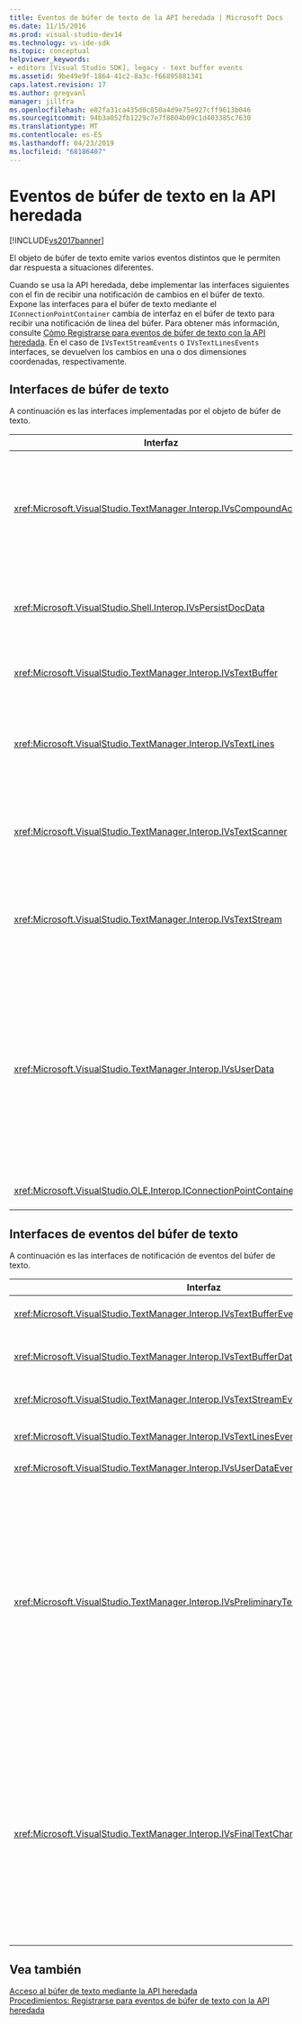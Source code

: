 ```yaml
---
title: Eventos de búfer de texto de la API heredada | Microsoft Docs
ms.date: 11/15/2016
ms.prod: visual-studio-dev14
ms.technology: vs-ide-sdk
ms.topic: conceptual
helpviewer_keywords:
- editors [Visual Studio SDK], legacy - text buffer events
ms.assetid: 9be49e9f-1864-41c2-8a3c-f66895881341
caps.latest.revision: 17
ms.author: gregvanl
manager: jillfra
ms.openlocfilehash: e82fa31ca435d0c850a4d9e75e927cff9613b046
ms.sourcegitcommit: 94b3a052fb1229c7e7f8804b09c1d403385c7630
ms.translationtype: MT
ms.contentlocale: es-ES
ms.lasthandoff: 04/23/2019
ms.locfileid: "68186407"
---
```

# <a name="text-buffer-events-in-the-legacy-api"></a>Eventos de búfer de texto en la API heredada
[!INCLUDE[vs2017banner](../includes/vs2017banner.md)]

El objeto de búfer de texto emite varios eventos distintos que le permiten dar respuesta a situaciones diferentes.  
  
 Cuando se usa la API heredada, debe implementar las interfaces siguientes con el fin de recibir una notificación de cambios en el búfer de texto. Expone las interfaces para el búfer de texto mediante el `IConnectionPointContainer` cambia de interfaz en el búfer de texto para recibir una notificación de línea del búfer. Para obtener más información, consulte [Cómo Registrarse para eventos de búfer de texto con la API heredada](../extensibility/how-to-register-for-text-buffer-events-with-the-legacy-api.md). En el caso de `IVsTextStreamEvents` o `IVsTextLinesEvents` interfaces, se devuelven los cambios en una o dos dimensiones coordenadas, respectivamente.  
  
## <a name="text-buffer-interfaces"></a>Interfaces de búfer de texto  
 A continuación es las interfaces implementadas por el objeto de búfer de texto.  
  
|Interfaz|DESCRIPCIÓN|  
|---------------|-----------------|  
|<xref:Microsoft.VisualStudio.TextManager.Interop.IVsCompoundAction>|Permite la creación de acciones compuestas (es decir, las acciones que se agrupan en una unidad de deshacer y rehacer único).|  
|<xref:Microsoft.VisualStudio.Shell.Interop.IVsPersistDocData>|Habilita la persistencia de datos administrados por el búfer de texto del documento.|  
|<xref:Microsoft.VisualStudio.TextManager.Interop.IVsTextBuffer>|Proporciona servicios básicos; muchos clientes usan.|  
|<xref:Microsoft.VisualStudio.TextManager.Interop.IVsTextLines>|Proporciona de lectura y escritura mediante coordenadas bidimensionales. Se hereda de `IVsTextBuffer`.|  
|<xref:Microsoft.VisualStudio.TextManager.Interop.IVsTextScanner>|Rápido, proporciona acceso secuencial orientado a secuencias al texto en el búfer.|  
|<xref:Microsoft.VisualStudio.TextManager.Interop.IVsTextStream>|Proporciona de lectura y escritura mediante coordenadas unidimensionales. Se hereda de `IVsTextBuffer`.|  
|<xref:Microsoft.VisualStudio.TextManager.Interop.IVsUserData>|Proporciona acceso a una colección genérica de propiedades. La propiedad más importante es el nombre o el moniker del búfer. Puede almacenar sus propios datos aleatorios en el búfer con esta interfaz mediante la creación de un GUID y usarlo como clave.|  
|<xref:Microsoft.VisualStudio.OLE.Interop.IConnectionPointContainer>|Admite puntos de conexión para los eventos.|  
  
## <a name="text-buffer-event-interfaces"></a>Interfaces de eventos del búfer de texto  
 A continuación es las interfaces de notificación de eventos del búfer de texto.  
  
|Interfaz|DESCRIPCIÓN|  
|---------------|-----------------|  
|<xref:Microsoft.VisualStudio.TextManager.Interop.IVsTextBufferEvents>|Notifica a los clientes cuando un nuevo servicio de lenguaje se asocia con un búfer de texto.|  
|<xref:Microsoft.VisualStudio.TextManager.Interop.IVsTextBufferDataEvents>|Notifica a los clientes cuando se inicializa un búfer de texto y cuando se realizan cambios a los datos en el búfer de texto.|  
|<xref:Microsoft.VisualStudio.TextManager.Interop.IVsTextStreamEvents>|Notifica a los clientes los cambios en el búfer de texto subyacente en coordenadas unidimensionales.|  
|<xref:Microsoft.VisualStudio.TextManager.Interop.IVsTextLinesEvents>|Notifica a los clientes los cambios en el búfer de texto subyacente en coordenadas bidimensionales.|  
|<xref:Microsoft.VisualStudio.TextManager.Interop.IVsUserDataEvents>|Notifica a los clientes los cambios a los datos de usuario.|  
|<xref:Microsoft.VisualStudio.TextManager.Interop.IVsPreliminaryTextChangeCommitEvents>|Notifica a los clientes del último gesto de confirmación para desencadenar el evento y proporciona el intervalo de texto cambiado. El `IVsPreliminaryTextChangeCommitEvents` interfaz no se activa en respuesta a deshacer o rehacer comandos. Los eventos se activan solo para los búferes que tienen un administrador de deshacer. `IVsPreliminaryTextChangeCommitEvents` se desencadena antes de otros eventos, como una lista descriptiva, con el fin de asegurarse de que los otros eventos no alteran el texto antes de confirmados los cambios. El VSPackage debe supervisar cualquiera el `IVsPreliminaryTextChangeCommitEvents` interfaz o `IVsFinalTextChangeCommitEvents` interfaz, pero no ambos.|  
|<xref:Microsoft.VisualStudio.TextManager.Interop.IVsFinalTextChangeCommitEvents>|Notifica a los clientes del último gesto de confirmación para desencadenar el evento y proporciona el intervalo de texto cambiado. El `IVsFinalTextChangeCommitEvents` interfaz no se activa en respuesta a deshacer o rehacer comandos. Los eventos se activan solo para los búferes que tienen un administrador de deshacer. `IVsFinalTextChangeCommitEvents` está pensado para su uso sólo por servicios de lenguaje u otros objetos que tienen control completo sobre la edición. El VSPackage debe supervisar cualquiera el `IVsPreliminaryTextChangeCommitEvents` interfaz o `IVsFinalTextChangeCommitEvents` interfaz, pero no ambos.|  
  
## <a name="see-also"></a>Vea también  
 [Acceso al búfer de texto mediante la API heredada](../extensibility/accessing-the-text-buffer-by-using-the-legacy-api.md)   
 [Procedimientos: Registrarse para eventos de búfer de texto con la API heredada](../extensibility/how-to-register-for-text-buffer-events-with-the-legacy-api.md)
